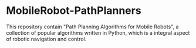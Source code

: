 # MobileRobot-PathPlanners
 This repository contain "Path Planning Algorithms for Mobile Robots", a collection of popular algorithms written in Python, which is a integral aspect of robotic navigation and control. 
